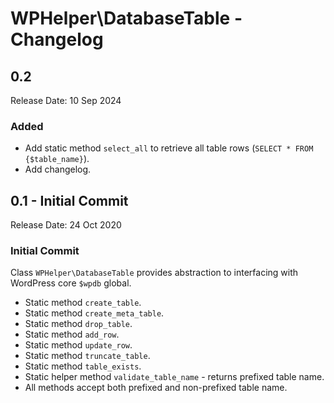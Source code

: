 # WPHelper\DatabaseTable - Changelog

## 0.2

Release Date: 10 Sep 2024

### Added

- Add static method `select_all` to retrieve all table rows (`SELECT * FROM {$table_name}`).
- Add changelog.

## 0.1 - Initial Commit

Release Date: 24 Oct 2020

### Initial Commit

Class `WPHelper\DatabaseTable` provides abstraction to interfacing with WordPress core `$wpdb` global.
- Static method `create_table`.
- Static method `create_meta_table`.
- Static method `drop_table`.
- Static method `add_row`.
- Static method `update_row`.
- Static method `truncate_table`.
- Static method `table_exists`.
- Static helper method `validate_table_name` - returns prefixed table name.
- All methods accept both prefixed and non-prefixed table name.

